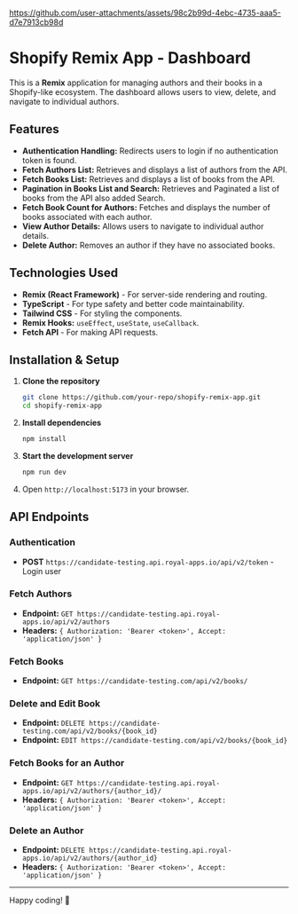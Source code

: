 


https://github.com/user-attachments/assets/98c2b99d-4ebc-4735-aaa5-d7e7913cb98d


# Shopify Remix App - Dashboard

This is a **Remix** application for managing authors and their books in a Shopify-like ecosystem. The dashboard allows users to view, delete, and navigate to individual authors.

## Features

- **Authentication Handling:** Redirects users to login if no authentication token is found.
- **Fetch Authors List:** Retrieves and displays a list of authors from the API.
- **Fetch Books List:** Retrieves and displays a list of books from the API.
- **Pagination in Books List and Search:** Retrieves and Paginated a list of books from the API also added Search.
- **Fetch Book Count for Authors:** Fetches and displays the number of books associated with each author.
- **View Author Details:** Allows users to navigate to individual author details.
- **Delete Author:** Removes an author if they have no associated books.

## Technologies Used

- **Remix (React Framework)** - For server-side rendering and routing.
- **TypeScript** - For type safety and better code maintainability.
- **Tailwind CSS** - For styling the components.
- **Remix Hooks:** `useEffect`, `useState`, `useCallback`.
- **Fetch API** - For making API requests.

## Installation & Setup

1. **Clone the repository**
   ```sh
   git clone https://github.com/your-repo/shopify-remix-app.git
   cd shopify-remix-app
   ```

2. **Install dependencies**
   ```sh
   npm install
   ```

3. **Start the development server**
   ```sh
   npm run dev
   ```

4. Open `http://localhost:5173` in your browser.

## API Endpoints

### Authentication
- **POST** `https://candidate-testing.api.royal-apps.io/api/v2/token` - Login user

### Fetch Authors
- **Endpoint:** `GET https://candidate-testing.api.royal-apps.io/api/v2/authors`
- **Headers:** `{ Authorization: 'Bearer <token>', Accept: 'application/json' }`


### Fetch Books
- **Endpoint:**  `GET https://candidate-testing.com/api/v2/books/`

### Delete and Edit Book
- **Endpoint:**  `DELETE https://candidate-testing.com/api/v2/books/{book_id}`
- **Endpoint:**  `EDIT https://candidate-testing.com/api/v2/books/{book_id}`

### Fetch Books for an Author
- **Endpoint:** `GET https://candidate-testing.api.royal-apps.io/api/v2/authors/{author_id}/`
- **Headers:** `{ Authorization: 'Bearer <token>', Accept: 'application/json' }`

### Delete an Author
- **Endpoint:** `DELETE https://candidate-testing.api.royal-apps.io/api/v2/authors/{author_id}`
- **Headers:** `{ Authorization: 'Bearer <token>', Accept: 'application/json' }`


---

Happy coding! 🚀

